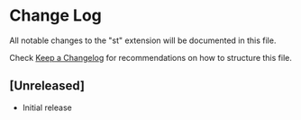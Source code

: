 # Change Log

All notable changes to the "st" extension will be documented in this file.

Check [Keep a Changelog](http://keepachangelog.com/) for recommendations on how to structure this file.

## [Unreleased]

- Initial release